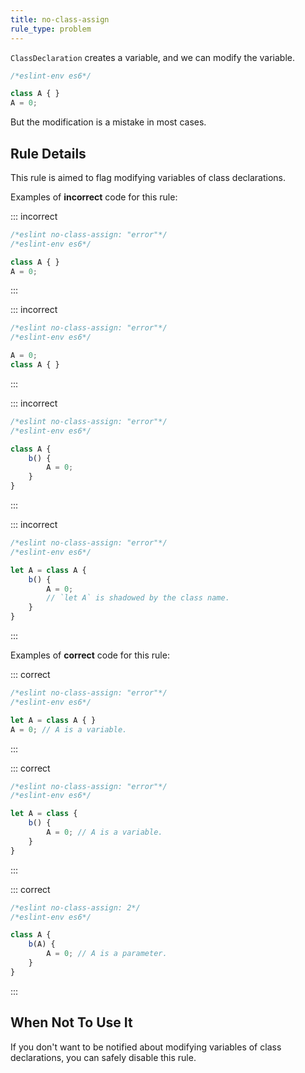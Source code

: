 ```yaml
---
title: no-class-assign
rule_type: problem
---
```




`ClassDeclaration` creates a variable, and we can modify the variable.

```js
/*eslint-env es6*/

class A { }
A = 0;
```

But the modification is a mistake in most cases.

## Rule Details

This rule is aimed to flag modifying variables of class declarations.

Examples of **incorrect** code for this rule:

::: incorrect

```js
/*eslint no-class-assign: "error"*/
/*eslint-env es6*/

class A { }
A = 0;
```

:::

::: incorrect

```js
/*eslint no-class-assign: "error"*/
/*eslint-env es6*/

A = 0;
class A { }
```

:::

::: incorrect

```js
/*eslint no-class-assign: "error"*/
/*eslint-env es6*/

class A {
    b() {
        A = 0;
    }
}
```

:::

::: incorrect

```js
/*eslint no-class-assign: "error"*/
/*eslint-env es6*/

let A = class A {
    b() {
        A = 0;
        // `let A` is shadowed by the class name.
    }
}
```

:::

Examples of **correct** code for this rule:

::: correct

```js
/*eslint no-class-assign: "error"*/
/*eslint-env es6*/

let A = class A { }
A = 0; // A is a variable.
```

:::

::: correct

```js
/*eslint no-class-assign: "error"*/
/*eslint-env es6*/

let A = class {
    b() {
        A = 0; // A is a variable.
    }
}
```

:::

::: correct

```js
/*eslint no-class-assign: 2*/
/*eslint-env es6*/

class A {
    b(A) {
        A = 0; // A is a parameter.
    }
}
```

:::

## When Not To Use It

If you don't want to be notified about modifying variables of class declarations, you can safely disable this rule.
